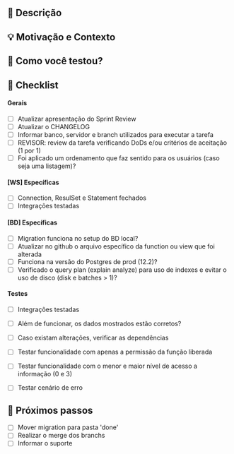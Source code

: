 ## :scroll: Descrição
<!--- Descreva suas mudanças em detalhes -->


## :bulb: Motivação e Contexto
<!--- Por que essa mudança é necessária? Que problema ela resolve? -->

## :green_heart: Como você testou?


## :pencil: Checklist
<!--- Coloque um `x` nos boxes que se aplicam -->
#### Gerais
- [ ] Atualizar apresentação do Sprint Review
- [ ] Atualizar o CHANGELOG
- [ ] Informar banco, servidor e branch utilizados para executar a tarefa
- [ ] REVISOR: review da tarefa verificando DoDs e/ou critérios de aceitação (1 por 1)
- [ ] Foi aplicado um ordenamento que faz sentido para os usuários (caso seja uma listagem)?

#### [WS] Específicas
- [ ] Connection, ResulSet e Statement fechados
- [ ] Integrações testadas

#### [BD] Específicas
- [ ] Migration funciona no setup do BD local?
- [ ] Atualizar no github o arquivo específico da function ou view que foi alterada
- [ ] Funciona na versão do Postgres de prod (12.2)?
- [ ] Verificado o query plan (explain analyze) para uso de indexes e evitar o uso de disco (disk e batches > 1)?

#### Testes
- [ ] Integrações testadas
- [ ] Além de funcionar, os dados mostrados estão corretos?
- [ ] Caso existam alterações, verificar as dependências
- [ ] Testar funcionalidade com apenas a permissão da função liberada
- [ ] Testar funcionalidade com o menor e maior nível de acesso a informação (0 e 3)
- [ ] Testar cenário de erro


## :crystal_ball: Próximos passos
- [ ] Mover migration para pasta 'done'
- [ ] Realizar o merge dos branchs
- [ ] Informar o suporte
